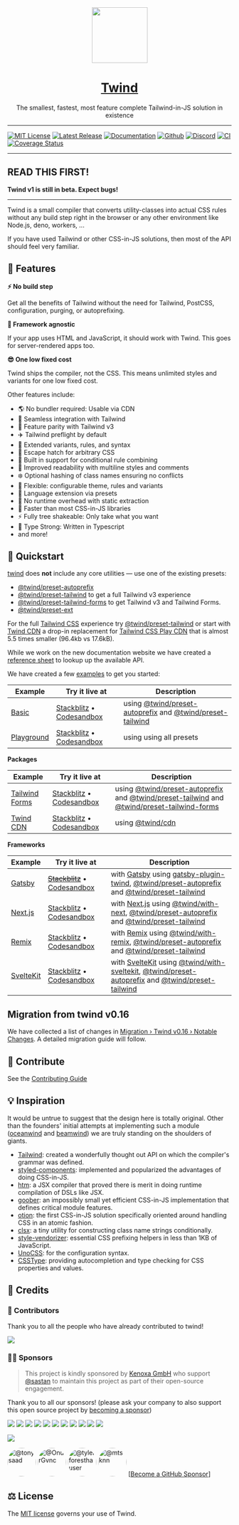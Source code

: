 <div align="center">

<img src="https://twind.dev/assets/twind-logo-animated.svg" height="125" width="125" />
<a href="https://twind.dev" align="center"><h1>Twind</h1></a>

<p align="center">
The smallest, fastest, most feature complete Tailwind-in-JS solution in existence
</p>

</div>

---

[![MIT License](https://flat.badgen.net/github/license/tw-in-js/twind)](https://github.com/tw-in-js/twind/blob/next/LICENSE)
[![Latest Release](https://flat.badgen.net/npm/v/twind/next?icon=npm&label&cache=10800&color=blue)](https://www.npmjs.com/package/twind/v/next)
[![Documentation](https://flat.badgen.net/badge/icon/Documentation?icon=awesome&label)](https://twind.dev)
[![Github](https://flat.badgen.net/badge/icon/tw-in-js%2Ftwind?icon=github&label)](https://github.com/tw-in-js/twind/tree/next)
[![Discord](https://img.shields.io/discord/798324011980423188?label=chat&logo=discord)](https://discord.com/invite/2aP5NkszvD)
[![CI](https://github.com/tw-in-js/twind/actions/workflows/ci.yml/badge.svg?branch=next)](https://github.com/tw-in-js/twind/actions/workflows/ci.yml)
[![Coverage Status](https://flat.badgen.net/coveralls/c/github/tw-in-js/twind/next?icon=codecov&label&cache=10800)](https://coveralls.io/github/tw-in-js/twind?branch=next)

---

## READ THIS FIRST!

**Twind v1 is still in beta. Expect bugs!**

---

Twind is a small compiler that converts utility-classes into actual CSS rules without any build step right in the browser or any other environment like Node.js, deno, workers, ...

If you have used Tailwind or other CSS-in-JS solutions, then most of the API should feel very familiar.

## 🚀 Features

**⚡️ No build step**

Get all the benefits of Tailwind without the need for Tailwind, PostCSS, configuration, purging, or autoprefixing.

**🚀 Framework agnostic**

If your app uses HTML and JavaScript, it should work with Twind. This goes for server-rendered apps too.

**😎 One low fixed cost**

Twind ships the compiler, not the CSS. This means unlimited styles and variants for one low fixed cost.

Other features include:

- 🌎 No bundler required: Usable via CDN
- 🎨 Seamless integration with Tailwind
- 🤝 Feature parity with Tailwind v3
- ✈️ Tailwind preflight by default
- 🎯 Extended variants, rules, and syntax
- 🚓 Escape hatch for arbitrary CSS
- 🤖 Built in support for conditional rule combining
- 🧐 Improved readability with multiline styles and comments
- ❄️ Optional hashing of class names ensuring no conflicts
- 🔩 Flexible: configurable theme, rules and variants
- 🔌 Language extension via presets
- 🎩 No runtime overhead with static extraction
- 🚅 Faster than most CSS-in-JS libraries
- ⚡ Fully tree shakeable: Only take what you want
- 🦾 Type Strong: Written in Typescript
- and more!

## 🦄 Quickstart

[twind](https://github.com/tw-in-js/twind/tree/next/packages/twind) does **not** include any core utilities — use one of the existing presets:

- [@twind/preset-autoprefix](https://github.com/tw-in-js/twind/tree/next/packages/preset-autoprefix)
- [@twind/preset-tailwind](https://github.com/tw-in-js/twind/tree/next/packages/preset-tailwind) to get a full Tailwind v3 experience
- [@twind/preset-tailwind-forms](https://github.com/tw-in-js/twind/tree/next/packages/preset-tailwind-forms) to get Tailwind v3 and Tailwind Forms.
- [@twind/preset-ext](hhttps://github.com/tw-in-js/twind/tree/next/packages/preset-ext)

For the full [Tailwind CSS](https://tailwindcss.com) experience try [@twind/preset-tailwind](https://github.com/tw-in-js/twind/tree/next/packages/preset-tailwind) or start with [Twind CDN](https://github.com/tw-in-js/twind/tree/next/packages/cdn) a drop-in replacement for [Tailwind CSS Play CDN](https://tailwindcss.com/docs/installation/play-cdn) that is almost 5.5 times smaller (96.4kb vs 17.6kB).

While we work on the new documentation website we have created a [reference sheet](https://github.com/tw-in-js/twind/blob/next/documentation/40-reference/README.md) to lookup up the available API.

We have created a few [examples](https://github.com/tw-in-js/twind/tree/next/examples) to get you started:

| Example                                                                       | Try it live at                                                                                                                                                                    | Description                                                                                                                                                                                                 |
| ----------------------------------------------------------------------------- | --------------------------------------------------------------------------------------------------------------------------------------------------------------------------------- | ----------------------------------------------------------------------------------------------------------------------------------------------------------------------------------------------------------- |
| [Basic](https://github.com/tw-in-js/twind/tree/next/examples/basic)           | [Stackblitz](https://stackblitz.com/fork/github/tw-in-js/twind/tree/next/examples/basic) • [Codesandbox](https://githubbox.com/tw-in-js/twind/tree/next/examples/basic)           | using [@twind/preset-autoprefix](https://github.com/tw-in-js/twind/tree/next/packages/preset-autoprefix) and [@twind/preset-tailwind](https://github.com/tw-in-js/twind/tree/next/packages/preset-tailwind) |
| [Playground](https://github.com/tw-in-js/twind/tree/next/examples/playground) | [Stackblitz](https://stackblitz.com/fork/github/tw-in-js/twind/tree/next/examples/playground) • [Codesandbox](https://githubbox.com/tw-in-js/twind/tree/next/examples/playground) | using using all presets                                                                                                                                                                                     |

**Packages**

| Example                                                                               | Try it live at                                                                                                                                                                                        | Description                                                                                                                                                                                                                                                                                                                |
| ------------------------------------------------------------------------------------- | ----------------------------------------------------------------------------------------------------------------------------------------------------------------------------------------------------- | -------------------------------------------------------------------------------------------------------------------------------------------------------------------------------------------------------------------------------------------------------------------------------------------------------------------------- |
| [Tailwind Forms](https://github.com/tw-in-js/twind/tree/next/examples/tailwind-forms) | [Stackblitz](https://stackblitz.com/fork/github/tw-in-js/twind/tree/next/examples/using-tailwind-forms) • [Codesandbox](https://githubbox.com/tw-in-js/twind/tree/next/examples/using-tailwind-forms) | using [@twind/preset-autoprefix](https://github.com/tw-in-js/twind/tree/next/packages/preset-autoprefix) and [@twind/preset-tailwind](https://github.com/tw-in-js/twind/tree/next/packages/preset-tailwind) and [@twind/preset-tailwind-forms](https://github.com/tw-in-js/twind/tree/next/packages/preset-tailwind-forms) |
| [Twind CDN](https://github.com/tw-in-js/twind/tree/next/examples/using-twind-cdn)     | [Stackblitz](https://stackblitz.com/fork/github/tw-in-js/twind/tree/next/examples/using-twind-cdn) • [Codesandbox](https://githubbox.com/tw-in-js/twind/tree/next/examples/using-twind-cdn)           | using [@twind/cdn](https://github.com/tw-in-js/twind/tree/next/packages/cdn)                                                                                                                                                                                                                                               |

**Frameworks**

| Example                                                                          | Try it live at                                                                                                                                                                            | Description                                                                                                                                                                                                                                                                                                                                          |
| -------------------------------------------------------------------------------- | ----------------------------------------------------------------------------------------------------------------------------------------------------------------------------------------- | ---------------------------------------------------------------------------------------------------------------------------------------------------------------------------------------------------------------------------------------------------------------------------------------------------------------------------------------------------- |
| [Gatsby](https://github.com/tw-in-js/twind/tree/next/examples/gatsby)            | ~~[Stackblitz](https://stackblitz.com/fork/github/tw-in-js/twind/tree/next/examples/with-gatsby)~~ • [Codesandbox](https://githubbox.com/tw-in-js/twind/tree/next/examples/with-gatsby)   | with [Gatsby](https://www.gatsbyjs.com) using [gatsby-plugin-twind](https://github.com/tw-in-js/twind/tree/next/packages/gatsby-plugin-twind), [@twind/preset-autoprefix](https://github.com/tw-in-js/twind/tree/next/packages/preset-autoprefix) and [@twind/preset-tailwind](https://github.com/tw-in-js/twind/tree/next/packages/preset-tailwind) |
| [Next.js](https://github.com/tw-in-js/twind/tree/next/examples/with-next)        | [Stackblitz](https://stackblitz.com/fork/github/tw-in-js/twind/tree/next/examples/with-next) • [Codesandbox](https://githubbox.com/tw-in-js/twind/tree/next/examples/with-next)           | with [Next.js](https://nextjs.org) using [@twind/with-next](https://github.com/tw-in-js/twind/tree/next/packages/with-next), [@twind/preset-autoprefix](https://github.com/tw-in-js/twind/tree/next/packages/preset-autoprefix) and [@twind/preset-tailwind](https://github.com/tw-in-js/twind/tree/next/packages/preset-tailwind)                   |
| [Remix](https://github.com/tw-in-js/twind/tree/next/examples/with-remix)         | [Stackblitz](https://stackblitz.com/fork/github/tw-in-js/twind/tree/next/examples/with-remix) • [Codesandbox](https://githubbox.com/tw-in-js/twind/tree/next/examples/with-remix)         | with [Remix](https://remix.run) using [@twind/with-remix](https://github.com/tw-in-js/twind/tree/next/packages/with-remix), [@twind/preset-autoprefix](https://github.com/tw-in-js/twind/tree/next/packages/preset-autoprefix) and [@twind/preset-tailwind](https://github.com/tw-in-js/twind/tree/next/packages/preset-tailwind)                    |
| [SvelteKit](https://github.com/tw-in-js/twind/tree/next/examples/with-sveltekit) | [Stackblitz](https://stackblitz.com/fork/github/tw-in-js/twind/tree/next/examples/with-sveltekit) • [Codesandbox](https://githubbox.com/tw-in-js/twind/tree/next/examples/with-sveltekit) | with [SvelteKit](https://kit.svelte.dev) using [@twind/with-sveltekit](https://github.com/tw-in-js/twind/tree/next/packages/with-sveltekit), [@twind/preset-autoprefix](https://github.com/tw-in-js/twind/tree/next/packages/preset-autoprefix) and [@twind/preset-tailwind](https://github.com/tw-in-js/twind/tree/next/packages/preset-tailwind)   |

## Migration from twind v0.16

We have collected a list of changes in [Migration › Twind v0.16 › Notable Changes](https://github.com/tw-in-js/twind/blob/next/documentation/30-guide/50-migration.md#notable-changes). A detailed migration guide will follow.

## 🧱 Contribute

See the [Contributing Guide](./CONTRIBUTING.md)

## 💡 Inspiration

It would be untrue to suggest that the design here is totally original. Other than the founders' initial attempts at implementing such a module ([oceanwind](https://github.com/lukejacksonn/oceanwind) and [beamwind](https://github.com/kenoxa/beamwind)) we are truly standing on the shoulders of giants.

- [Tailwind](https://tailwindcss.com/): created a wonderfully thought out API on which the compiler's grammar was defined.
- [styled-components](https://styled-components.com/): implemented and popularized the advantages of doing CSS-in-JS.
- [htm](https://github.com/developit/htm): a JSX compiler that proved there is merit in doing runtime compilation of DSLs like JSX.
- [goober](https://github.com/cristianbote/goober): an impossibly small yet efficient CSS-in-JS implementation that defines critical module features.
- [otion](https://github.com/kripod/otion): the first CSS-in-JS solution specifically oriented around handling CSS in an atomic fashion.
- [clsx](https://github.com/lukeed/clsx): a tiny utility for constructing class name strings conditionally.
- [style-vendorizer](https://github.com/kripod/style-vendorizer): essential CSS prefixing helpers in less than 1KB of JavaScript.
- [UnoCSS](https://github.com/antfu/unocss): for the configuration syntax.
- [CSSType](https://github.com/frenic/csstype): providing autocompletion and type checking for CSS properties and values.

## 🌸 Credits

### 🤝 Contributors

Thank you to all the people who have already contributed to twind!

<a href="https://github.com/tw-in-js/twind/graphs/contributors"><img src="https://opencollective.com/twind/contributors.svg?width=890" /></a>

### 🙏🏾 Sponsors

> This project is kindly sponsored by <a href="https://www.kenoxa.com" target="_blank">Kenoxa GmbH</a> who support [@sastan](https://github.com/sastan) to maintain this project as part of their open-source engagement.

Thank you to all our sponsors! (please ask your company to also support this open source project by [becoming a sponsor](https://opencollective.com/twind#sponsor))

<a href="https://www.kenoxa.com" target="_blank"><img src="https://images.opencollective.com/kenoxa/9c25796/logo/68.png"></a>
<a href="https://opencollective.com/twind/sponsor/0/website" target="_blank"><img src="https://opencollective.com/twind/sponsor/0/avatar.svg"></a>
<a href="https://opencollective.com/twind/sponsor/1/website" target="_blank"><img src="https://opencollective.com/twind/sponsor/1/avatar.svg"></a>
<a href="https://opencollective.com/twind/sponsor/2/website" target="_blank"><img src="https://opencollective.com/twind/sponsor/2/avatar.svg"></a>
<a href="https://opencollective.com/twind/sponsor/3/website" target="_blank"><img src="https://opencollective.com/twind/sponsor/3/avatar.svg"></a>
<a href="https://opencollective.com/twind/sponsor/4/website" target="_blank"><img src="https://opencollective.com/twind/sponsor/4/avatar.svg"></a>
<a href="https://opencollective.com/twind/sponsor/5/website" target="_blank"><img src="https://opencollective.com/twind/sponsor/5/avatar.svg"></a>
<a href="https://opencollective.com/twind/sponsor/6/website" target="_blank"><img src="https://opencollective.com/twind/sponsor/6/avatar.svg"></a>
<a href="https://opencollective.com/twind/sponsor/7/website" target="_blank"><img src="https://opencollective.com/twind/sponsor/7/avatar.svg"></a>
<a href="https://opencollective.com/twind/sponsor/8/website" target="_blank"><img src="https://opencollective.com/twind/sponsor/8/avatar.svg"></a>
<a href="https://opencollective.com/twind/sponsor/9/website" target="_blank"><img src="https://opencollective.com/twind/sponsor/9/avatar.svg"></a>

<a href="https://opencollective.com/twind#backers" target="_blank"><img src="https://opencollective.com/twind/backers.svg?width=890"></a>

<a href="https://github.com/tonysaad" target="_blank"><img style="border-radius: 50%!important" src="https://avatars.githubusercontent.com/u/1137569?v=4" width="64" height="64" alt="@tonysaad"></a>
<a href="https://github.com/OnurGvnc" target="_blank"><img style="border-radius: 50%!important" src="https://avatars.githubusercontent.com/u/1294640?v=4" width="64" height="64" alt="@OnurGvnc"></a>
<a href="https://github.com/tylerforesthauser" target="_blank"><img style="border-radius: 50%!important" src="https://avatars.githubusercontent.com/u/1226786?v=4" width="64" height="64" alt="@tylerforesthauser"></a>
<a href="https://github.com/mtsknn" target="_blank"><img style="border-radius: 50%!important" src="https://avatars.githubusercontent.com/u/2226144?v=4" width="64" height="64" alt="@mtsknn"></a>
[[Become a GitHub Sponsor](https://github.com/sponsors/tw-in-js)]

## ⚖️ License

The [MIT license](https://github.com/tw-in-js/twind/blob/main/LICENSE) governs your use of Twind.
